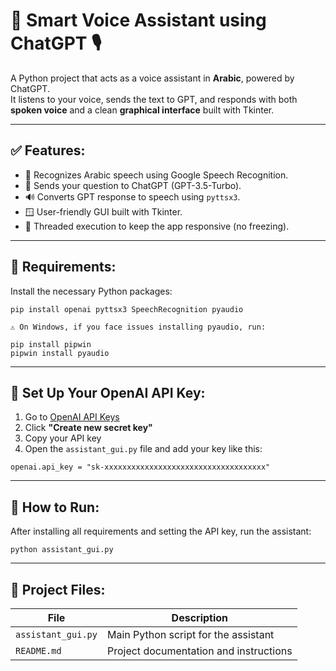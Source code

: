 # 🧠 Smart Voice Assistant using ChatGPT 🎙️

A Python project that acts as a voice assistant in **Arabic**, powered by ChatGPT.  
It listens to your voice, sends the text to GPT, and responds with both **spoken voice** and a clean **graphical interface** built with Tkinter.

---

## ✅ Features:

- 🎤 Recognizes Arabic speech using Google Speech Recognition.
- 💬 Sends your question to ChatGPT (GPT-3.5-Turbo).
- 🔊 Converts GPT response to speech using `pyttsx3`.
- 🪟 User-friendly GUI built with Tkinter.
- 🧵 Threaded execution to keep the app responsive (no freezing).

---

## 🧰 Requirements:

Install the necessary Python packages:

```
pip install openai pyttsx3 SpeechRecognition pyaudio

⚠️ On Windows, if you face issues installing pyaudio, run:

pip install pipwin
pipwin install pyaudio
```
---
## 🔐 Set Up Your OpenAI API Key:

1. Go to [OpenAI API Keys](https://platform.openai.com/account/api-keys)
2. Click **"Create new secret key"**
3. Copy your API key
4. Open the `assistant_gui.py` file and add your key like this:

```
openai.api_key = "sk-xxxxxxxxxxxxxxxxxxxxxxxxxxxxxxxxxxxx"
```
---
## 🚀 How to Run:
After installing all requirements and setting the API key, run the assistant:
```
python assistant_gui.py
```
---
## 📁 Project Files:

| File               | Description                            |
|-------------------|----------------------------------------|
| `assistant_gui.py` | Main Python script for the assistant   |
| `README.md`        | Project documentation and instructions |

